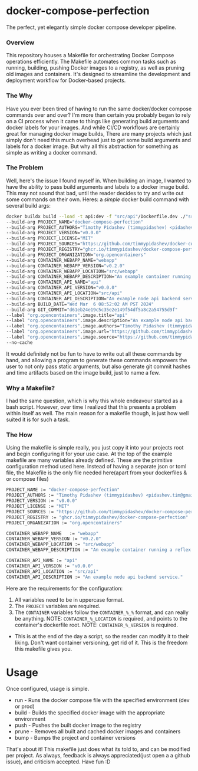 # docker-compose-perfection
The perfect, yet elegantly simple docker compose developer pipeline.

### Overview
This repository houses a Makefile for orchestrating Docker Compose operations efficiently. The Makefile automates common tasks such as running, building, pushing Docker images to a registry, as well as pruning old images and containers. It's designed to streamline the development and deployment workflow for Docker-based projects.

### The Why
Have you ever been tired of having to run the same docker/docker compose commands over and over? I'm more than certain you probably began to rely on a CI process when it came to things like generating build arguments and docker labels for your images. And while CI/CD workflows are certainly great for managing docker image builds, There are many projects which just simply don't need this much overhead just to get some build arguments and labels for a docker image. But why all this abstraction for something as simple as writing a docker command.

### The Problem
Well, here's the issue I found myself in. When building an image, I wanted to have the ability to pass build arguments and labels to a docker image build. This may not sound that bad, until the reader 
decides to try and write out some commands on their own. Heres: a _simple_ docker build command with several build args:
```bash
docker buildx build --load -t api:dev -f "src/api"/Dockerfile.dev ./"src/api"/.
--build-arg PROJECT_NAME="docker-compose-perfection"
--build-arg PROJECT_AUTHORS="Timothy Pidashev (timmypidashev) <pidashev.tim@gmail.com>"
--build-arg PROJECT_VERSION="v0.0.0"
--build-arg PROJECT_LICENSE="MIT"
--build-arg PROJECT_SOURCES="https://github.com/timmypidashev/docker-compose-perfection"
--build-arg PROJECT_REGISTRY="ghcr.io/timmypidashev/docker-compose-perfection"
--build-arg PROJECT_ORGANIZATION="org.opencontainers"
--build-arg CONTAINER_WEBAPP_NAME="webapp"
--build-arg CONTAINER_WEBAPP_VERSION="v0.2.0"
--build-arg CONTAINER_WEBAPP_LOCATION="src/webapp"
--build-arg CONTAINER_WEBAPP_DESCRIPTION="An example container running a reflex webapp."
--build-arg CONTAINER_API_NAME="api"
--build-arg CONTAINER_API_VERSION="v0.0.0"
--build-arg CONTAINER_API_LOCATION="src/api"
--build-arg CONTAINER_API_DESCRIPTION="An example node api backend service."
--build-arg BUILD_DATE="Wed Mar  6 08:52:02 AM PST 2024"
--build-arg GIT_COMMIT="d61eb24e19c5c35e2e149f54df5a8c2a54755d9f"
--label "org.opencontainers".image.title="api"
--label "org.opencontainers".image.description="An example node api backend service."
--label "org.opencontainers".image.authors="Timothy Pidashev (timmypidashev) <pidashev.tim@gmail.com>"
--label "org.opencontainers".image.url="https://github.com/timmypidashev/docker-compose-perfection"
--label "org.opencontainers".image.source="https://github.com/timmypidashev/docker-compose-perfection"/"src/api"
--no-cache
```
It would definitely not be fun to have to write out all these commands by hand, and allowing a program to generate these commands empowers the user to not only pass static arguments, 
but also generate git commit hashes and time artifacts based on the image build, just to name a few.

### Why a Makefile?
I had the same question, which is why this whole endeavour started as a bash script. However, over time I realized that this presents a problem within itself as well. 
The main reason for a makefile though, is just how well suited it is for such a task.

### The How
Using the makefile is simple really, you just copy it into your projects root and begin configuring it for your use case.
At the top of the example makefile are many variables already defined. These are the primitive configuration method used here. Instead of having a separate json or toml file, the Makefile 
is the only file needed here(apart from your dockerfiles & or compose files)
```bash
PROJECT_NAME := "docker-compose-perfection"
PROJECT_AUTHORS := "Timothy Pidashev (timmypidashev) <pidashev.tim@gmail.com>"
PROJECT_VERSION := "v0.0.0"
PROJECT_LICENSE := "MIT"
PROJECT_SOURCES := "https://github.com/timmypidashev/docker-compose-perfection"
PROJECT_REGISTRY := "ghcr.io/timmypidashev/docker-compose-perfection"
PROJECT_ORGANIZATION := "org.opencontainers"

CONTAINER_WEBAPP_NAME	:= "webapp"
CONTAINER_WEBAPP_VERSION := "v0.2.0"
CONTAINER_WEBAPP_LOCATION := "src/webapp"
CONTAINER_WEBAPP_DESCRIPTION := "An example container running a reflex webapp."

CONTAINER_API_NAME := "api"
CONTAINER_API_VERSION := "v0.0.0"
CONTAINER_API_LOCATION := "src/api"
CONTAINER_API_DESCRIPTION := "An example node api backend service."
```
Here are the requirements for the configuration:
1. All variables need to be in uppercase format.
2. The `PROJECT` variables are required.
3. The `CONTAINER` variables follow the `CONTAINER_%_%` format, and can really be anything.
   NOTE: `CONTAINER_%_LOCATION` is required, and points to the container's dockerfile root.
   NOTE: `CONTAINER_%_VERSION` is required.

* This is at the end of the day a script, so the reader can modify it to their liking. Don't want container versioning, get rid of it. This is the freedom this makefile gives you.

# Usage
Once configured, usage is simple. 
* run           - Runs the docker compose file with the specified environment (dev or prod)
* build         - Builds the specified docker image with the appropriate environment
* push          - Pushes the built docker image to the registry
* prune         - Removes all built and cached docker images and containers
* bump          - Bumps the project and container versions

That's about it! This makefile just does what its told to, and can be modified per project. As always, feedback is always appreciated(just open a a github issue), and criticism accepted. Have fun :D
